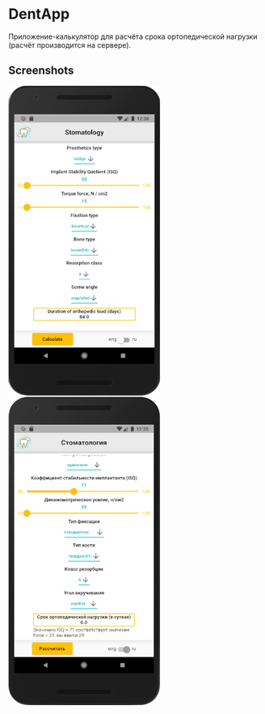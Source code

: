 # DentApp

Приложение-калькулятор для расчёта срока ортопедической нагрузки (расчёт производится на сервере).

## Screenshots

![](https://github.com/sv-makh/dent-app/blob/main/demo/st1.png) ![](https://github.com/sv-makh/dent-app/blob/main/demo/st2.png)
